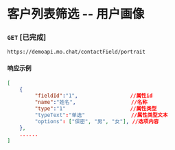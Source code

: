 # 客户列表筛选 -- 用户画像
### `GET`  [已完成]
```
https://demoapi.mo.chat/contactField/portrait
```



#### 响应示例

```json
[
    {
         "fieldId":"1",                 //属性id
         "name":"姓名",                  //名称
         "type":"1"                     //属性类型
         "typeText":"单选"               //属性类型文本
         "options": ["保密", "男", "女"], //选项内容
    },
    ......
]
```